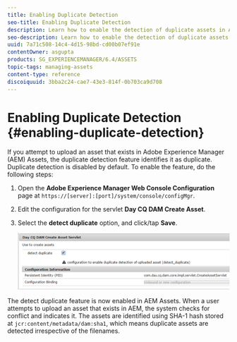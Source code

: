 ```yaml
---
title: Enabling Duplicate Detection
seo-title: Enabling Duplicate Detection
description: Learn how to enable the detection of duplicate assets in AEM.
seo-description: Learn how to enable the detection of duplicate assets in AEM.
uuid: 7a71c508-14c4-4d15-98bd-cd00b07ef91e
contentOwner: asgupta
products: SG_EXPERIENCEMANAGER/6.4/ASSETS
topic-tags: managing-assets
content-type: reference
discoiquuid: 3bba2c24-cae7-43e3-814f-0b703ca9d708
---
```


# Enabling Duplicate Detection {#enabling-duplicate-detection}

If you attempt to upload an asset that exists in Adobe Experience Manager (AEM) Assets, the duplicate detection feature identifies it as duplicate. Duplicate detection is disabled by default. To enable the feature, do the following steps:

1. Open the **Adobe Experience Manager Web Console Configuration** page at `https://[server]:[port]/system/console/configMgr`.
1. Edit the configuration for the servlet **Day CQ DAM Create Asset**.
1. Select the **detect duplicate** option, and click/tap **Save**.

   ![Select detect duplicate option in the servlet](assets/chlimage_1-377.png)

The detect duplicate feature is now enabled in AEM Assets. When a user attempts to upload an asset that exists in AEM, the system checks for conflict and indicates it. The assets are identified using SHA-1 hash stored at `jcr:content/metadata/dam:sha1`, which means duplicate assets are detected irrespective of the filenames.

